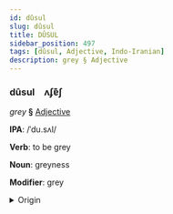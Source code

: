 ```yaml
---
id: dûsul
slug: dûsul
title: DÛSUL
sidebar_position: 497
tags: [dûsul, Adjective, Indo-Iranian]
description: grey § Adjective
---
```


### dûsul&emsp;<span kind="abugida">ʌʄɐ͊ʃ</span>

*grey* **§** [Adjective](../../tags/Adjective)

**IPA**: /ˈdu.sʌl/

**Verb**: to be grey

**Noun**: greyness

**Modifier**: grey

<details>
    <summary>Origin</summary>
    Hindi धूसर dhūsar [d̪ʱuː.s̪əɾ]<br/>
    <em>Indo-Iranian Language Family</em>
</details>